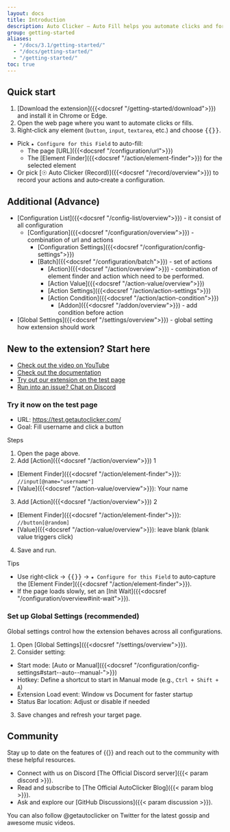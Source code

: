 ```yaml
---
layout: docs
title: Introduction
description: Auto Clicker – Auto Fill helps you automate clicks and form fills on any website by defining targets and actions.
group: getting-started
aliases:
  - "/docs/3.1/getting-started/"
  - "/docs/getting-started/"
  - "/getting-started/"
toc: true
---
```


## Quick start

1) [Download the extension]({{<docsref "/getting-started/download">}}) and install it in Chrome or Edge.
2) Open the web page where you want to automate clicks or fills.
3) Right‑click any element (`button`, `input`, `textarea`, etc.) and choose <kbd>{{<param name>}}</kbd>.
  - Pick `★ Configure for this Field` to auto-fill:
    - The page [URL]({{<docsref "/configuration/url">}})
    - The [Element Finder]({{<docsref "/action/element-finder">}}) for the selected element
  - Or pick [☉ Auto Clicker (Record)]({{<docsref "/record/overview">}}) to record your actions and auto‑create a configuration.


## Additional (Advance)
- [Configuration List]({{<docsref "/config-list/overview">}}) - it consist of all configuration
  - [Configuration]({{<docsref "/configuration/overview">}}) - combination of url and actions
    - [Configuration Settings]({{<docsref "/configuration/config-settings">}})
    - [Batch]({{<docsref "/configuration/batch">}}) - set of actions
      - [Action]({{<docsref "/action/overview">}}) - combination of element finder and action which need to be performed.
      - [Action Value]({{<docsref "/action-value/overview">}}) 
      - [Action Settings]({{<docsref "/action/action-settings">}})
      - [Action Condition]({{<docsref "/action/action-condition">}})
        - [Addon]({{<docsref "/addon/overview">}}) - add condition before action
- [Global Settings]({{<docsref "/settings/overview">}}) - global setting how extension should work


## New to the extension? Start here

- [Check out the video on YouTube](https://youtu.be/M3yNuBkJW3g)
- [Check out the documentation](https://getautoclicker.com/docs/)
- [Try out our extension on the test page](https://test.getautoclicker.com/)
- [Run into an issue? Chat on Discord](https://discord.gg/hArVQns)

### Try it now on the test page

- URL: https://test.getautoclicker.com/
- Goal: Fill username and click a button

Steps
1) Open the page above.
2) Add [Action]({{<docsref "/action/overview">}}) 1
  - [Element Finder]({{<docsref "/action/element-finder">}}): `//input[@name="username"]`
  - [Value]({{<docsref "/action-value/overview">}}): Your name
3) Add [Action]({{<docsref "/action/overview">}}) 2
  - [Element Finder]({{<docsref "/action/element-finder">}}): `//button[@random]`
  - [Value]({{<docsref "/action-value/overview">}}): leave blank (blank value triggers click)
4) Save and run.

Tips
- Use right‑click → <kbd>{{<param name>}}</kbd> → `★ Configure for this Field` to auto‑capture the [Element Finder]({{<docsref "/action/element-finder">}}).
- If the page loads slowly, set an [Init Wait]({{<docsref "/configuration/overview#init-wait">}}).

### Set up Global Settings (recommended)

Global settings control how the extension behaves across all configurations.

1) Open [Global Settings]({{<docsref "/settings/overview">}}).
2) Consider setting:
  - Start mode: [Auto or Manual]({{<docsref "/configuration/config-settings#start--auto--manual-">}})
  - Hotkey: Define a shortcut to start in Manual mode (e.g., `Ctrl + Shift + A`)
  - Extension Load event: Window vs Document for faster startup
  - Status Bar location: Adjust or disable if needed
3) Save changes and refresh your target page.

## Community

Stay up to date on the features of {{<param name>}} and reach out to the community with these helpful resources.

- Connect with us on Discord [The Official Discord server]({{< param discord >}}).
- Read and subscribe to [The Official AutoClicker Blog]({{< param blog >}}).
- Ask and explore our [GitHub Discussions]({{< param discussion >}}).

You can also follow @getautoclicker on Twitter for the latest gossip and awesome music videos.
